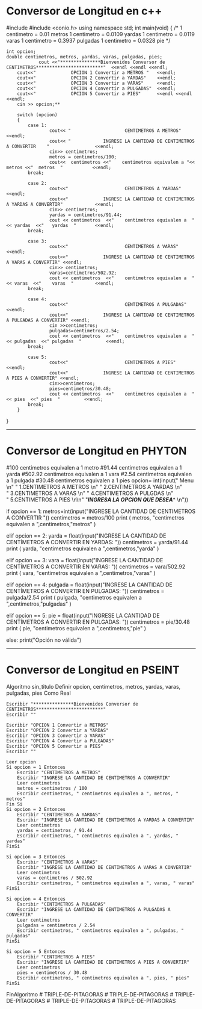 # Conversor de Longitud en c++



#include <iostream>
#include <conio.h>
using namespace std;
int main(void)
 {
 	/* 1 centimetro = 0.01   metros
 	   1 centimetro = 0.0109 yardas
 	   1 centimetro = 0.0119 varas
 	   1 centimetro = 0.3937 pulgadas
 	   1 centimetro = 0.0328 pie */ 
	
	int opcion;		
	double centimetros, metros, yardas, varas, pulgadas, pies;
				cout <<"***************Bienvenidos Conversor de CENTIMETROS*************************"  <<endl <<endl <<endl;
		cout<<"				OPCION 1 Convertir a METROS	" 	<<endl;
		cout<<"				OPCION 2 Convertir a YARDAS" 	<<endl;
		cout<<"				OPCION 3 Convertir a VARAS" 	<<endl;
		cout<<"				OPCION 4 Convertir a PULGADAS" 	<<endl;
		cout<<"				OPCION 5 Convertir a PIES" 		<<endl <<endl <<endl;	 
		cin >> opcion;**
		
		switch (opcion) 
		{
			case 1:
			 		cout<< "					CENTIMETROS A METROS"  										<<endl;
					cout<< "			INGRESE LA CANTIDAD DE CENTIMETROS A CONVERTIR    " 				<<endl;
					cin>> centimetros; 
					metros = centimetros/100;
					cout<<  centimetros <<"    centimetros equivalen a "<<  metros <<"  metros  "			<<endl; 		
			break;
			
			case 2:
					cout<<"						CENTIMETROS A YARDAS"  <<endl;
					cout<<"				INGRESE LA CANTIDAD DE CENTIMETROS A YARDAS A CONVERTIR" 			<<endl;
					cin>> centimetros;
					yardas = centimetros/91.44;
					cout << centimetros  <<"	centimetros equivalen a  " << yardas  <<"	yardas  " 		<<endl;
			break;		
			
			case 3:	
					cout<<"						CENTIMETROS A VARAS"  <<endl;
					cout<<"				INGRESE LA CANTIDAD DE CENTIMETROS A VARAS A CONVERTIR" <<endl;
					cin>> centimetros;
					varas=centimetros/502.92;
					cout << centimetros  <<"	centimetros equivalen a  " << varas  <<"	varas  " 		<<endl;
			break;  
		
			case 4:
					cout<<"						CENTIMETROS A PULGADAS"  <<endl;
					cout<<"				INGRESE LA CANTIDAD DE CENTIMETROS A PULGADAS A CONVERTIR" <<endl;
					cin >>centimetros;
					pulgadas=centimetros/2.54;
					cout << centimetros  <<"	centimetros equivalen a  " << pulgadas  <<"	pulgadas  " 		<<endl;
			break;
			
			case 5:
					cout<<"						CENTIMETROS A PIES"  <<endl;
					cout<<"				INGRESE LA CANTIDAD DE CENTIMETROS A PIES A CONVERTIR" <<endl;
					cin>>centimetros;
					pies=centimetros/30.48;
					cout << centimetros  <<"	centimetros equivalen a  " << pies  <<"	pies  " 		<<endl;
			break;		
		} 
		
		
		
		
		
}

***********************************************************************************************
# Conversor de Longitud en PHYTON
#100    centimetros equivalen a 1 metro
#91.44  centimetros equivalen a 1 yarda
#502.92 centimetros equivalen a 1 vara
#2.54   centimetros equivalen a 1 pulgada
#30.48  centimetros equivalen a 1 pies
opcion= int(input("              Menu          \n" 
"     1.CENTIMETROS A METROS                   \n"
"     2.CENTIMETROS A YARDAS                   \n"                    
"     3.CENTIMETROS A VARAS                    \n"
"     4.CENTIMETROS A PULGDAS                  \n"                  
"     5.CENTIMETROS A PIES                     \n\n"
"*****INGRESA LA OPCION QUE DESEA******        \n"))


if      opcion == 1:
        metros=int(input("INGRESE LA CANTIDAD DE CENTIMETROS A CONVERTIR   "))
        centimetros = metros/100
        print (  metros, "centimetros equivalen a ",centimetros,"metros"  )
        
elif    opcion == 2:
        yarda = float(input("INGRESE LA CANTIDAD DE CENTÍMETROS A CONVERTIR EN YARDAS: "))
        centimetros = yarda/91.44
        print (  yarda, "centimetros equivalen a ",centimetros,"yarda"  )


elif    opcion == 3:
        vara = float(input("INGRESE LA CANTIDAD DE CENTÍMETROS A CONVERTIR EN VARAS: "))
        centimetros = vara/502.92
        print (  vara, "centimetros equivalen a ",centimetros,"varas"  )
        
elif    opcion == 4:
        pulgada = float(input("INGRESE LA CANTIDAD DE CENTÍMETROS A CONVERTIR EN PULGADAS: "))
        centimetros = pulgada/2.54
        print (  pulgada, "centimetros equivalen a ",centimetros,"pulgadas"  )

elif    opcion == 5:
        pie = float(input("INGRESE LA CANTIDAD DE CENTÍMETROS A CONVERTIR EN PULGADAS: "))
        centimetros = pie/30.48
        print (  pie, "centimetros equivalen a ",centimetros,"pie"  )


else:
    print("Opción no válida")

***********************************************************************************************

# Conversor de Longitud en PSEINT
Algoritmo sin_titulo
	Definir opcion, centimetros, metros, yardas, varas, pulgadas, pies Como Real
	
    Escribir "***************Bienvenidos Conversor de CENTIMETROS*************************"
    Escribir ""
	
    Escribir "OPCION 1 Convertir a METROS"
    Escribir "OPCION 2 Convertir a YARDAS"
    Escribir "OPCION 3 Convertir a VARAS"
    Escribir "OPCION 4 Convertir a PULGADAS"
    Escribir "OPCION 5 Convertir a PIES"
    Escribir ""
	
	Leer opcion
	Si opcion = 1 Entonces
        Escribir "CENTIMETROS A METROS"
        Escribir "INGRESE LA CANTIDAD DE CENTIMETROS A CONVERTIR"
        Leer centimetros
        metros = centimetros / 100
        Escribir centimetros, " centimetros equivalen a ", metros, " metros"
	Fin Si
	Si opcion = 2 Entonces
        Escribir "CENTIMETROS A YARDAS"
        Escribir "INGRESE LA CANTIDAD DE CENTIMETROS A YARDAS A CONVERTIR"
        Leer centimetros
        yardas = centimetros / 91.44
        Escribir centimetros, " centimetros equivalen a ", yardas, " yardas"
    FinSi
	
    Si opcion = 3 Entonces
        Escribir "CENTIMETROS A VARAS"
        Escribir "INGRESE LA CANTIDAD DE CENTIMETROS A VARAS A CONVERTIR"
        Leer centimetros
        varas = centimetros / 502.92
        Escribir centimetros, " centimetros equivalen a ", varas, " varas"
    FinSi
	
    Si opcion = 4 Entonces
        Escribir "CENTIMETROS A PULGADAS"
        Escribir "INGRESE LA CANTIDAD DE CENTIMETROS A PULGADAS A CONVERTIR"
        Leer centimetros
        pulgadas = centimetros / 2.54
        Escribir centimetros, " centimetros equivalen a ", pulgadas, " pulgadas"
    FinSi
	
    Si opcion = 5 Entonces
        Escribir "CENTIMETROS A PIES"
        Escribir "INGRESE LA CANTIDAD DE CENTIMETROS A PIES A CONVERTIR"
        Leer centimetros
        pies = centimetros / 30.48
        Escribir centimetros, " centimetros equivalen a ", pies, " pies"
    FinSi
	
FinAlgoritmo
#   T R I P L E - D E - P I T A G O R A S  
 #   T R I P L E - D E - P I T A G O R A S  
 #   T R I P L E - D E - P I T A G O R A S  
 #   T R I P L E - D E - P I T A G O R A S  
 #   T R I P L E - D E - P I T A G O R A S  
 